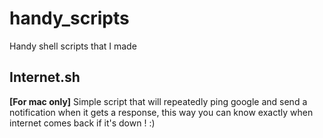 # handy_scripts
Handy shell scripts that I made

## Internet.sh
__[For mac only]__
Simple script that will repeatedly ping google and send a notification when it gets a response, this way you can know exactly when internet comes back if it's down ! :)
